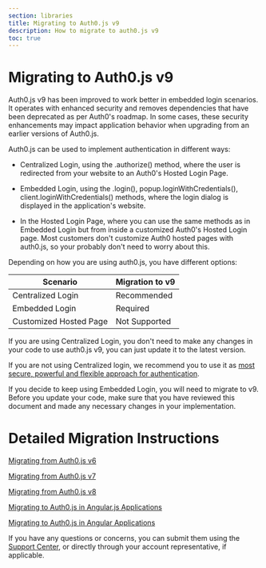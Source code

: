```yaml
---
section: libraries
title: Migrating to Auth0.js v9
description: How to migrate to auth0.js v9
toc: true
---
```

# Migrating to Auth0.js v9

Auth0.js v9 has been improved to work better in embedded login scenarios. It operates with enhanced security and removes dependencies that have been deprecated as per Auth0's roadmap. In some cases, these security enhancements may impact application behavior when upgrading from an earlier versions of Auth0.js. 

Auth0.js can be used to implement authentication in different ways:

- Centralized Login, using the .authorize() method, where the user is redirected from your website to an Auth0's Hosted Login Page.

- Embedded Login, using the .login(), popup.loginWithCredentials(), client.loginWithCredentials() methods, where the login dialog is displayed in the application's website.

- In the Hosted Login Page, where you can use the same methods as in Embedded Login but from inside a customized Auth0's Hosted Login page. Most customers don't customize Auth0 hosted pages with auth0.js, so your probably don't need to worry about this.

Depending on how you are using auth0.js, you have different options:

| Scenario | Migration to v9 | 
| --- | --- | 
| Centralized Login | Recommended |
| Embedded Login | Required |
| Customized Hosted Page | Not Supported |

If you are using Centralized Login, you don't need to make any changes in your code to use auth0.js v9, you can just update it to the latest version.

If you are not using Centralized login, we recommend you to use it as [most secure, powerful and flexible approach for authentication](/guides/login/centralized-vs-embedded). 

If you decide to keep using Embedded Login, you will need to migrate to v9. Before you update your code, make sure that you have reviewed this document and made any necessary changes in your implementation. 

# Detailed Migration Instructions

[Migrating from Auth0.js v6]()

[Migrating from Auth0.js v7]()

[Migrating from Auth0.js v8](migration-v8-v9.md)

[Migrating to Auth0.js in Angular.js Applications]()

[Migrating to Auth0.js in Angular Applications]()


If you have any questions or concerns, you can submit them using the [Support Center](${env.DOMAIN_URL_SUPPORT}), or directly through your account representative, if applicable. 

